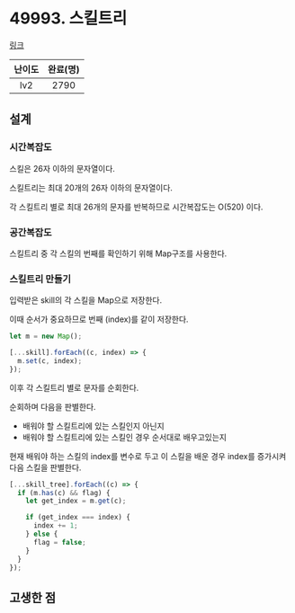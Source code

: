 # 49993. 스킬트리

[링크](https://programmers.co.kr/learn/courses/30/lessons/49993)

| 난이도 | 완료(명) |
| :----: | :------: |
|  lv2   |   2790   |

## 설계

### 시간복잡도

스킬은 26자 이하의 문자열이다.

스킬트리는 최대 20개의 26자 이하의 문자열이다.

각 스킬트리 별로 최대 26개의 문자를 반복하므로 시간복잡도는 O(520) 이다.

### 공간복잡도

스킬트리 중 각 스킬의 번째를 확인하기 위해 Map구조를 사용한다.

### 스킬트리 만들기

입력받은 skill의 각 스킬을 Map으로 저장한다.

이때 순서가 중요하므로 번째 (index)를 같이 저장한다.

```javascript
let m = new Map();

[...skill].forEach((c, index) => {
  m.set(c, index);
});
```

이후 각 스킬트리 별로 문자를 순회한다.

순회하며 다음을 판별한다.

- 배워야 할 스킬트리에 있는 스킬인지 아닌지
- 배워야 할 스킬트리에 있는 스킬인 경우 순서대로 배우고있는지

현재 배워야 하는 스킬의 index를 변수로 두고 이 스킬을 배운 경우 index를 증가시켜 다음 스킬을 판별한다.

```javascript
[...skill_tree].forEach((c) => {
  if (m.has(c) && flag) {
    let get_index = m.get(c);

    if (get_index === index) {
      index += 1;
    } else {
      flag = false;
    }
  }
});
```

## 고생한 점
